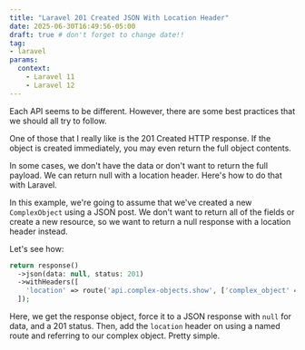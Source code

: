 ```yaml
---
title: "Laravel 201 Created JSON With Location Header"
date: 2025-06-30T16:49:56-05:00
draft: true # don't forget to change date!!
tag:
- laravel
params:
  context:
    - Laravel 11
    - Laravel 12
---
```

Each API seems to be different. However, there are some best practices that we should all try to follow.

One of those that I really like is the 201 Created HTTP response. If the object is created immediately, you may even return the full object contents.

In some cases, we don't have the data or don't want to return the full payload. We can return null with a location header. Here's how to do that with Laravel.

<!--more-->

In this example, we're going to assume that we've created a new `ComplexObject` using a JSON post. We don't want to return all of the fields or create a new resource, so we want to return a null response with a location header instead.

Let's see how:

```php
return response()
  ->json(data: null, status: 201)
  ->withHeaders([
    'location' => route('api.complex-objects.show', ['complex_object' => $complexObject]),
  ]);
```

Here, we get the response object, force it to a JSON response with `null` for data, and a 201 status. Then, add the `location` header on using a named route and referring to our complex object.  Pretty simple.